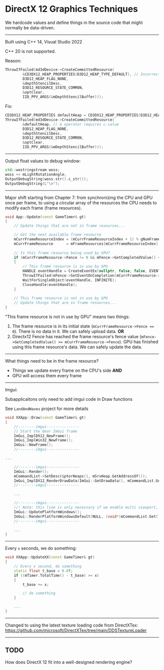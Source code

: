 # DirectX 12 Graphics Techniques

We hardcode values and define things in the source code that might normally be data-driven. 

---

Built using C++ 14, Visual Studio 2022

C++ 20 is not supported. 

Reason: 

```c++
ThrowIfFailed(md3dDevice->CreateCommittedResource(
        &CD3DX12_HEAP_PROPERTIES(D3D12_HEAP_TYPE_DEFAULT), // Incorrect in C++ 20, Visual Studio 2022
        D3D12_HEAP_FLAG_NONE,
        &depthStencilDesc,          
        D3D12_RESOURCE_STATE_COMMON, 
        &optClear,                   
        IID_PPV_ARGS(&mDepthStencilBuffer)));
```

Fix: 

```c++
CD3DX12_HEAP_PROPERTIES defaultHeap = CD3DX12_HEAP_PROPERTIES(D3D12_HEAP_TYPE_DEFAULT);
ThrowIfFailed(md3dDevice->CreateCommittedResource(
        &defaultHeap, // & operator requires L-value
        D3D12_HEAP_FLAG_NONE,
        &depthStencilDesc,          
        D3D12_RESOURCE_STATE_COMMON, 
        &optClear,                   
        IID_PPV_ARGS(&mDepthStencilBuffer)));
```

---

Output float values to debug window: 

```c++
std::wostringstream woss;
woss << mLightRotationAngle;
OutputDebugString(woss.str().c_str());
OutputDebugString(L"\n");
```

---

Major shift starting from Chapter 7: from synchronizing the CPU and GPU once per frame, to using a circular array of the resources the CPU needs to modify each frame (frame resources).

```c++
void App::Update(const GameTimer& gt)
{
	// Update things that are not in frame resources...

	// Get the next available frame resource
	mCurrFrameResourceIndex = (mCurrFrameResourceIndex + 1) % gNumFrameResources;
	mCurrFrameResource      = mFrameResources[mCurrFrameResourceIndex].get();
	
    // Is this frame resource being used by GPU? 
	if (mCurrFrameResource->Fence != 0 && mFence->GetCompletedValue() < mCurrFrameResource->Fence)
	{
        // This frame resource is in use by GPU
		HANDLE eventHandle = CreateEventEx(nullptr, false, false, EVENT_ALL_ACCESS);
		ThrowIfFailed(mFence->SetEventOnCompletion(mCurrFrameResource->Fence, eventHandle));
		WaitForSingleObject(eventHandle, INFINITE);
		CloseHandle(eventHandle);
	}
	
    // This frame resource is not in use by GPU
    // Update things that are in frame resources...
}
```

"This frame resource is not in use by GPU" means two things: 

1. The frame resource is in its initial state (`mCurrFrameResource->Fence == 0`). There is no data in it. We can safely upload data. **OR** 
2. Directx12 Fence has reached the frame resource's fence value (`mFence->GetCompletedValue() >= mCurrFrameResource->Fence`). GPU has finished using this frame resource's data. We can safely update the data.

---

What things need to be in the frame resource? 

- Things we update every frame on the CPU's side **AND**
- GPU will access them every frame 

---

Imgui: 

Subapplicaitons only need to add imgui code in Draw functions

See `LandAndWaves` project for more details

```c++
void XXApp::Draw(const GameTimer& gt)
{
	//--------imgui---------------
	// Start the Dear ImGui frame
	ImGui_ImplDX12_NewFrame();
	ImGui_ImplWin32_NewFrame();
	ImGui::NewFrame();
	//--------imgui---------------

...

	//--------imgui---------------
	ImGui::Render();
	mCommandList->SetDescriptorHeaps(1, mSrvHeap.GetAddressOf());
	ImGui_ImplDX12_RenderDrawData(ImGui::GetDrawData(), mCommandList.Get());
	//--------imgui---------------

	...

	//--------imgui---------------
	//! Note: this line is only necessary if we enable multi viewport, which we have by default
	ImGui::UpdatePlatformWindows();
	ImGui::RenderPlatformWindowsDefault(NULL, (void*)mCommandList.Get());
	//--------imgui---------------

	...
}
```

---

Every `x` seconds, we do something: 

```c++
void XXApp::UpdateXX(const GameTimer& gt)
{
	// Every x second, do something
	static float t_base = 0.0f;
	if ((mTimer.TotalTime() - t_base) >= x)
	{
		t_base += x;

		// do something
	}

	...
}
```

---

Changed to using the latest texture loading code from DirectXTex: https://github.com/microsoft/DirectXTex/tree/main/DDSTextureLoader

---



## TODO

How does DirectX 12 fit into a well-designed rendering engine? 
